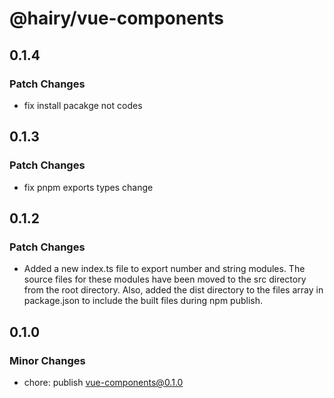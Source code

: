 # @hairy/vue-components

## 0.1.4

### Patch Changes

- fix install pacakge not codes

## 0.1.3

### Patch Changes

- fix pnpm exports types change

## 0.1.2

### Patch Changes

- Added a new index.ts file to export number and string modules. The source files for these modules have been moved to the src directory from the root directory. Also, added the dist directory to the files array in package.json to include the built files during npm publish.

## 0.1.0

### Minor Changes

- chore: publish vue-components@0.1.0
